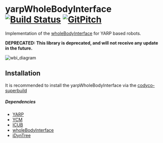 yarpWholeBodyInterface [![Build Status](https://travis-ci.org/robotology/yarp-wholebodyinterface.svg?branch=master)](https://travis-ci.org/robotology/yarp-wholebodyinterface) [![GitPitch](https://gitpitch.com/assets/badge.svg)](https://gitpitch.com/robotology/yarp-wholebodyinterface?grs=github)
======================

Implementation of the [wholeBodyInterface](https://github.com/robotology-playground/wholeBodyInterface) for YARP based robots.

**DEPRECATED: This library is deprecated, and will not receive any update in the future.**

![wbi_diagram](https://cloud.githubusercontent.com/assets/2189180/20675411/6b175f80-b58c-11e6-8a2c-1b211251172f.png)

## Installation

It is recommended to install the yarpWholeBodyInterface via the [codyco-superbuild](https://github.com/robotology/codyco-superbuild)

##### Dependencies
- [YARP](https://github.com/robotology/yarp)
- [YCM](https://github.com/robotology/ycm)
- [ICUB](https://github.com/robotology/icub-main)
- [wholeBodyInterface](https://github.com/robotology-playground/wholeBodyInterface)
- [iDynTree](https://github.com/robotology-playground/iDynTree)

